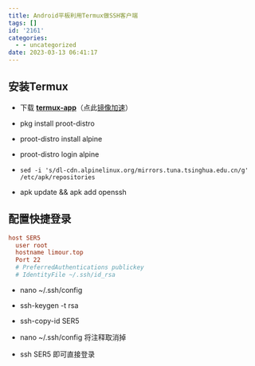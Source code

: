 ```yaml
---
title: Android平板利用Termux做SSH客户端
tags: []
id: '2161'
categories:
  - - uncategorized
date: 2023-03-13 06:41:17
---
```


## 安装Termux

*   下载 **[termux-app](https://github.com/termux/termux-app)**（点此[镜像加速](https://occdn.limour.top/2561.html)）

*   pkg install proot-distro

*   proot-distro install alpine

*   proot-distro login alpine

*   `sed -i 's/dl-cdn.alpinelinux.org/mirrors.tuna.tsinghua.edu.cn/g' /etc/apk/repositories`

*   apk update && apk add openssh

## 配置快捷登录

```ini
host SER5
  user root
  hostname limour.top
  Port 22
  # PreferredAuthentications publickey
  # IdentityFile ~/.ssh/id_rsa
```

*   nano ~/.ssh/config

*   ssh-keygen -t rsa

*   ssh-copy-id SER5

*   nano ~/.ssh/config 将注释取消掉

*   ssh SER5 即可直接登录